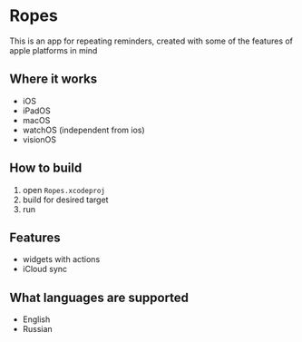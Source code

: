 # Ropes

This is an app for repeating reminders, created with some of the features of apple platforms in mind

## Where it works

- iOS
- iPadOS
- macOS
- watchOS (independent from ios)
- visionOS

## How to build

1. open ```Ropes.xcodeproj```
2. build for desired target
3. run

## Features

- widgets with actions
- iCloud sync

## What languages are supported

- English
- Russian
